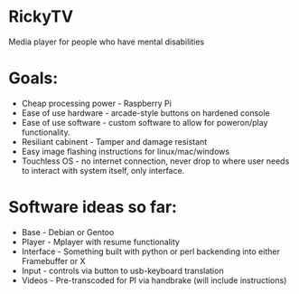 # RickyTV
Media player for people who have mental disabilities

# Goals:
- Cheap processing power - Raspberry Pi
- Ease of use hardware - arcade-style buttons on hardened console
- Ease of use software - custom software to allow for poweron/play functionality. 
- Resiliant cabinent - Tamper and damage resistant
- Easy image flashing instructions for linux/mac/windows
- Touchless OS - no internet connection, never drop to where user needs to interact with system itself, only interface.

# Software ideas so far:
- Base - Debian or Gentoo
- Player - Mplayer with resume functionality
- Interface - Something built with python or perl backending into either Framebuffer or X
- Input - controls via button to usb-keyboard translation
- Videos - Pre-transcoded for PI via handbrake (will include instructions)
